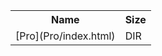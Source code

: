 <table>
<tr><th>Name</th><th>Size</th></tr>
<tr><td>
[Pro](Pro/index.html)
</td><td>DIR</td></tr>
</table>
